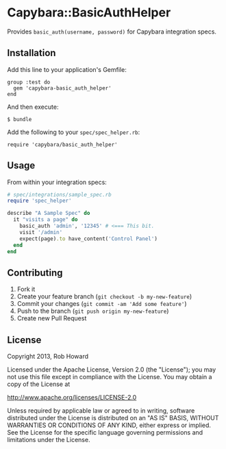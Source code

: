 # Capybara::BasicAuthHelper

Provides `basic_auth(username, password)` for Capybara integration specs.

## Installation

Add this line to your application's Gemfile:

    group :test do
      gem 'capybara-basic_auth_helper'
    end

And then execute:

    $ bundle

Add the following to your `spec/spec_helper.rb`:

    require 'capybara/basic_auth_helper'


## Usage

From within your integration specs:

```ruby
# spec/integrations/sample_spec.rb
require 'spec_helper'

describe "A Sample Spec" do
  it "visits a page" do
    basic_auth 'admin', '12345' # <=== This bit.
    visit '/admin'
    expect(page).to have_content('Control Panel')
  end
end
```

## Contributing

1. Fork it
2. Create your feature branch (`git checkout -b my-new-feature`)
3. Commit your changes (`git commit -am 'Add some feature'`)
4. Push to the branch (`git push origin my-new-feature`)
5. Create new Pull Request

## License

Copyright 2013, Rob Howard

Licensed under the Apache License, Version 2.0 (the "License");
you may not use this file except in compliance with the License.
You may obtain a copy of the License at

  http://www.apache.org/licenses/LICENSE-2.0

Unless required by applicable law or agreed to in writing, software
distributed under the License is distributed on an "AS IS" BASIS,
WITHOUT WARRANTIES OR CONDITIONS OF ANY KIND, either express or implied.
See the License for the specific language governing permissions and
limitations under the License.
